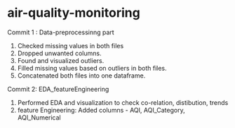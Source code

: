 # air-quality-monitoring

Commit 1 : Data-preprocessinng part 
1. Checked missing values in both files
2. Dropped unwanted columns.
3. Found and visualized outliers.
4. Filled missing values based on outliers in both files.
5. Concatenated both files into one dataframe.

Commit 2: EDA_featureEngineering
1. Performed EDA and visualization to check co-relation, distibution, trends
2. feature Engineering: Added columns - AQI, AQI_Category, AQI_Numerical
